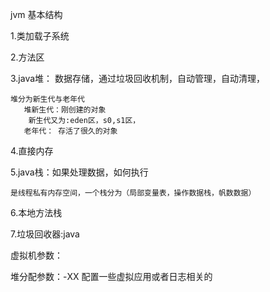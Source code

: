 jvm 基本结构

1.类加载子系统

2.方法区

3.java堆： 数据存储，通过垃圾回收机制，自动管理，自动清理，

~~~
堆分为新生代与老年代
   堆新生代：刚创建的对象
	新生代又为:eden区，s0,s1区，
   老年代： 存活了很久的对象
~~~

4.直接内存

5.java栈：如果处理数据，如何执行

~~~
是线程私有内存空间，一个栈分为（局部变量表，操作数据栈，帆数数据）
~~~



6.本地方法栈

7.垃圾回收器:java



虚拟机参数：

  堆分配参数：-XX 配置一些虚拟应用或者日志相关的

































